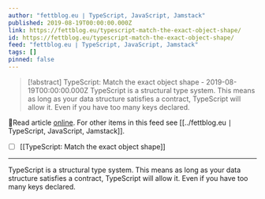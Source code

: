```yaml
---
author: "fettblog․eu ∣ TypeScript, JavaScript, Jamstack"
published: 2019-08-19T00:00:00.000Z
link: https://fettblog.eu/typescript-match-the-exact-object-shape/
id: https://fettblog.eu/typescript-match-the-exact-object-shape/
feed: "fettblog․eu ∣ TypeScript, JavaScript, Jamstack"
tags: []
pinned: false
---
```

> [!abstract] TypeScript: Match the exact object shape - 2019-08-19T00:00:00.000Z
> TypeScript is a structural type system. This means as long as your data structure satisfies a contract, TypeScript will allow it. Even if you have too many keys declared.

🔗Read article [online](https://fettblog.eu/typescript-match-the-exact-object-shape/). For other items in this feed see [[../fettblog․eu ∣ TypeScript, JavaScript, Jamstack]].

- [ ] [[TypeScript꞉ Match the exact object shape]]
- - -
TypeScript is a structural type system. This means as long as your data structure satisfies a contract, TypeScript will allow it. Even if you have too many keys declared.
